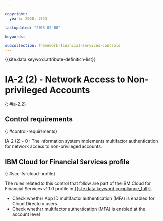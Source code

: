 ```yaml
---

copyright:
  years: 2020, 2023

lastupdated: "2023-02-08"

keywords:

subcollection: framework-financial-services-controls
---
```


{{site.data.keyword.attribute-definition-list}}

               
# IA-2 (2) - Network Access to Non-privileged Accounts
{: #ia-2.2}

## Control requirements
{: #control-requirements}

IA-2 (2) - 0
    : The information system implements multifactor authentication for network access to non-privileged accounts.

## IBM Cloud for Financial Services profile
{: #scc-fs-cloud-profile}

The rules related to this control that follow are part of the IBM Cloud for Financial Services v1.1.0 profile in [{{site.data.keyword.compliance_full}}](/docs/security-compliance?topic=security-compliance-getting-started).

- Check whether App ID multifactor authentication (MFA) is enabled for Cloud Directory users 
- Check whether multifactor authentication (MFA) is enabled at the account level





